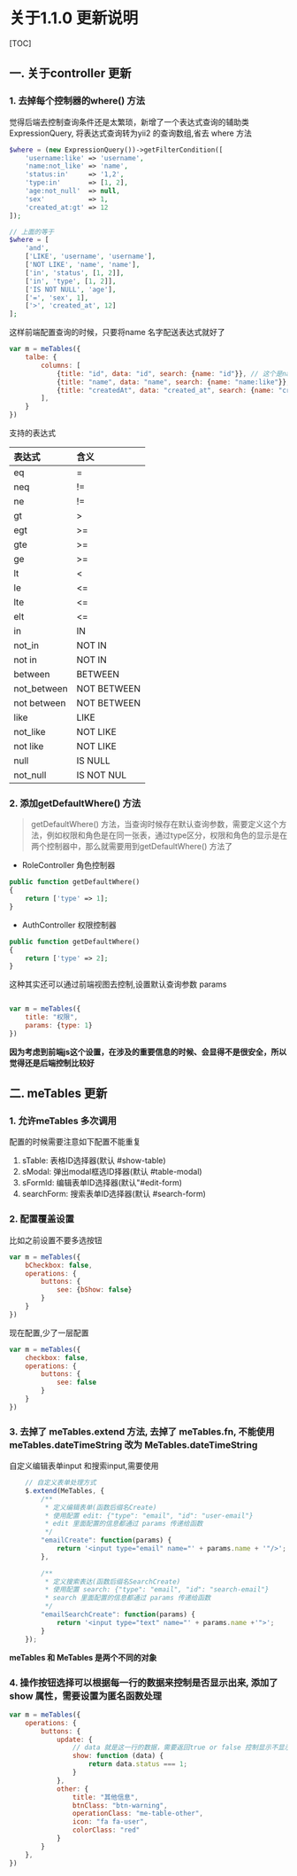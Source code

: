 # 关于1.1.0 更新说明
[TOC]

## 一. 关于controller 更新

### 1. 去掉每个控制器的where() 方法

觉得后端去控制查询条件还是太繁琐，新增了一个表达式查询的辅助类 ExpressionQuery, 将表达式查询转为yii2 的查询数组,省去 where 方法
```php
$where = (new ExpressionQuery())->getFilterCondition([
    'username:like' => 'username',
    'name:not_like' => 'name',
    'status:in'     => '1,2',
    'type:in'       => [1, 2],
    'age:not_null'  => null,
    'sex'           => 1,
    'created_at:gt' => 12
]);

// 上面的等于
$where = [
    'and',
    ['LIKE', 'username', 'username'],
    ['NOT LIKE', 'name', 'name'],
    ['in', 'status', [1, 2]],
    ['in', 'type', [1, 2]],
    ['IS NOT NULL', 'age'],
    ['=', 'sex', 1],
    ['>', 'created_at', 12]
];
```
这样前端配置查询的时候，只要将name 名字配送表达式就好了
```js
var m = meTables({
    talbe: {
        columns: [
            {title: "id", data: "id", search: {name: "id"}}, // 这个是name:eq
            {title: "name", data: "name", search: {name: "name:like"}}, // 这个是name:like
            {title: "createdAt", data: "created_at", search: {name: "created_at:gte"}}, // 这个是name:gte
        ],
    }
})
```

支持的表达式

| 表达式 | 含义 |
|:------|:-----|
| eq          | =       |
| neq         | !=      |
| ne          | !=      |
| gt          | \>      |
| egt         | >=      |
| gte         | >=      |
| ge          | >=      |
| lt          | <       |
| le          | <=      |
| lte         | <=      |
| elt         | <=      |
| in          | IN      |
| not_in      | NOT IN  |
| not in      | NOT IN  |
| between     | BETWEEN |
| not_between | NOT BETWEEN |
| not between | NOT BETWEEN |
| like        | LIKE |
| not_like    | NOT LIKE |
| not like    | NOT LIKE |
| null        | IS NULL |
| not_null    | IS NOT NUL |

### 2. 添加getDefaultWhere() 方法

>getDefaultWhere() 方法，当查询时候存在默认查询参数，需要定义这个方法，例如权限和角色是在同一张表，通过type区分，权限和角色的显示是在两个控制器中，那么就需要用到getDefaultWhere() 方法了
* RoleController 角色控制器
```php
public function getDefaultWhere() 
{
    return ['type' => 1];
}
```
* AuthController 权限控制器
```php
public function getDefaultWhere()
{
    return ['type' => 2];
}
```

这种其实还可以通过前端视图去控制,设置默认查询参数 params
```js

var m = meTables({
    title: "权限",
    params: {type: 1}
})
```
**因为考虑到前端js这个设置，在涉及的重要信息的时候、会显得不是很安全，所以觉得还是后端控制比较好**

## 二. meTables 更新

### 1. 允许meTables 多次调用

配置的时候需要注意如下配置不能重复

1. sTable: 表格ID选择器(默认 #show-table)
2. sModal: 弹出modal框选ID择器(默认 #table-modal)
3. sFormId: 编辑表单ID选择器(默认"#edit-form)
4. searchForm: 搜索表单ID选择器(默认 #search-form)

### 2. 配置覆盖设置

比如之前设置不要多选按钮
```js
var m = meTables({
    bCheckbox: false,
    operations: {
        buttons: {
            see: {bShow: false}
        }
    }
})
```

现在配置,少了一层配置
```js
var m = meTables({
    checkbox: false,
    operations: {
        buttons: {
            see: false
        }
    }
})
```

### 3. 去掉了 meTables.extend 方法, 去掉了 meTables.fn, 不能使用meTables.dateTimeString 改为 MeTables.dateTimeString

自定义编辑表单input 和搜索input,需要使用
```js
    // 自定义表单处理方式
    $.extend(MeTables, {
        /**
         * 定义编辑表单(函数后缀名Create)
         * 使用配置 edit: {"type": "email", "id": "user-email"}
         * edit 里面配置的信息都通过 params 传递给函数
         */
        "emailCreate": function(params) {
            return '<input type="email" name="' + params.name + '"/>';
        },
        
        /**
         * 定义搜索表达(函数后缀名SearchCreate)
         * 使用配置 search: {"type": "email", "id": "search-email"}
         * search 里面配置的信息都通过 params 传递给函数
         */
        "emailSearchCreate": function(params) {
            return '<input type="text" name="' + params.name +'">';
        }
    });
```

**meTables 和 MeTables 是两个不同的对象**

### 4. 操作按钮选择可以根据每一行的数据来控制是否显示出来, 添加了show 属性，需要设置为匿名函数处理
```js
var m = meTables({
    operations: {
        buttons: {
            update: {
                // data 就是这一行的数据，需要返回true or false 控制显示不显示
                show: function (data) {
                    return data.status === 1;
                }
            },
            other: {
                title: "其他信息",
                btnClass: "btn-warning",
                operationClass: "me-table-other",
                icon: "fa fa-user",
                colorClass: "red"
            }
        }
    },
})
```